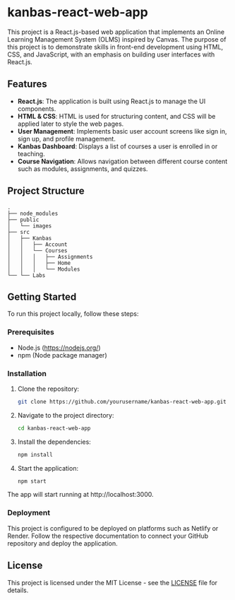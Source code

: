 # kanbas-react-web-app

This project is a React.js-based web application that implements an Online Learning Management System (OLMS) inspired by Canvas. The purpose of this project is to demonstrate skills in front-end development using HTML, CSS, and JavaScript, with an emphasis on building user interfaces with React.js.

## Features

- **React.js**: The application is built using React.js to manage the UI components.
- **HTML & CSS**: HTML is used for structuring content, and CSS will be applied later to style the web pages.
- **User Management**: Implements basic user account screens like sign in, sign up, and profile management.
- **Kanbas Dashboard**: Displays a list of courses a user is enrolled in or teaching.
- **Course Navigation**: Allows navigation between different course content such as modules, assignments, and quizzes.

## Project Structure

```
.
├── node_modules
├── public
│   └── images
├── src
│   ├── Kanbas
│   │   ├── Account
│   │   └── Courses
│   │   │   ├── Assignments
│   │   │   ├── Home
│   │   │   └── Modules
└── └── Labs
```


## Getting Started

To run this project locally, follow these steps:

### Prerequisites

- Node.js (https://nodejs.org/)
- npm (Node package manager)

### Installation

1. Clone the repository:
   ```bash
   git clone https://github.com/yourusername/kanbas-react-web-app.git

2. Navigate to the project directory:
   ```bash
   cd kanbas-react-web-app

3. Install the dependencies:
   ```bash
   npm install

4. Start the application:
   ```bash
   npm start

The app will start running at http://localhost:3000.

### Deployment
This project is configured to be deployed on platforms such as Netlify or Render. Follow the respective documentation to connect your GitHub repository and deploy the application.

## License

This project is licensed under the MIT License - see the [LICENSE](./LICENSE) file for details.
